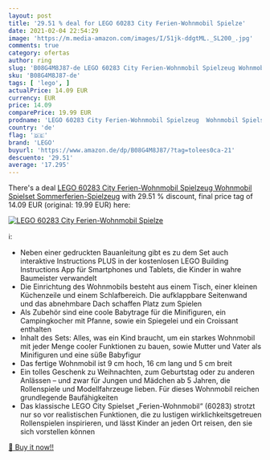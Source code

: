 ```yaml
---
layout: post
title: '29.51 % deal for LEGO 60283 City Ferien-Wohnmobil Spielze'
date: 2021-02-04 22:54:29
image: 'https://m.media-amazon.com/images/I/51jk-ddgtML._SL200_.jpg'
comments: true
category: ofertas
author: ring
slug: 'B08G4M8J87-de LEGO 60283 City Ferien-Wohnmobil Spielzeug Wohnmobil...'
sku: 'B08G4M8J87-de'
tags: [ 'lego', ]
actualPrice: 14.09 EUR
currency: EUR
price: 14.09
comparePrice: 19.99 EUR
prodname: 'LEGO 60283 City Ferien-Wohnmobil Spielzeug  Wohnmobil Spielset  Sommerferien-Spielzeug'
country: 'de'
flag: '🇩🇪'
brand: 'LEGO'
buyurl: 'https://www.amazon.de/dp/B08G4M8J87/?tag=tolees0ca-21'
descuento: '29.51'
average: '17.295'
---
```


There's a deal [LEGO 60283 City Ferien-Wohnmobil Spielzeug  Wohnmobil Spielset  Sommerferien-Spielzeug](https://www.amazon.de/dp/B08G4M8J87/?tag=tolees0ca-21)  with  29.51 % discount, final price tag of  14.09 EUR (original: 19.99 EUR) here:

[![LEGO 60283 City Ferien-Wohnmobil Spielze](https://m.media-amazon.com/images/I/51jk-ddgtML._SL200_.jpg)](https://www.amazon.de/dp/B08G4M8J87/?tag=tolees0ca-21)

ℹ️:

- Neben einer gedruckten Bauanleitung gibt es zu dem Set auch interaktive Instructions PLUS in der kostenlosen LEGO Building Instructions App für Smartphones und Tablets, die Kinder in wahre Baumeister verwandelt
- Die Einrichtung des Wohnmobils besteht aus einem Tisch, einer kleinen Küchenzeile und einem Schlafbereich. Die aufklappbare Seitenwand und das abnehmbare Dach schaffen Platz zum Spielen
- Als Zubehör sind eine coole Babytrage für die Minifiguren, ein Campingkocher mit Pfanne, sowie ein Spiegelei und ein Croissant enthalten
- Inhalt des Sets: Alles, was ein Kind braucht, um ein starkes Wohnmobil mit jeder Menge cooler Funktionen zu bauen, sowie Mutter und Vater als Minifiguren und eine süße Babyfigur
- Das fertige Wohnmobil ist 9 cm hoch, 16 cm lang und 5 cm breit
- Ein tolles Geschenk zu Weihnachten, zum Geburtstag oder zu anderen Anlässen – und zwar für Jungen und Mädchen ab 5 Jahren, die Rollenspiele und Modellfahrzeuge lieben. Für dieses Wohnmobil reichen grundlegende Baufähigkeiten
- Das klassische LEGO City Spielset „Ferien-Wohnmobil“ (60283) strotzt nur so vor realistischen Funktionen, die zu lustigen wirklichkeitsgetreuen Rollenspielen inspirieren, und lässt Kinder an jeden Ort reisen, den sie sich vorstellen können

[🛒 Buy it now!!](https://www.amazon.de/dp/B08G4M8J87/?tag=tolees0ca-21)
